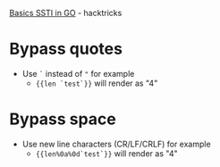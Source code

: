 [Basics SSTI in GO](https://book.hacktricks.xyz/pentesting-web/ssti-server-side-template-injection#ssti-in-go) - hacktricks

# Bypass quotes
* Use `` ` `` instead of ``"``
for example
  * ``{{len `test`}}`` will render as "4"
 
  
# Bypass space
* Use new line characters (CR/LF/CRLF) for example 
  * ``{{len%0a%0d`test`}}`` will render as "4"
